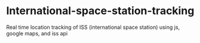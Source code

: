 # International-space-station-tracking
Real time location tracking of ISS (international space station) using js, google maps, and iss api
